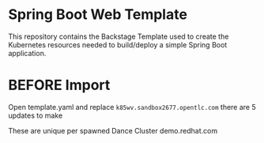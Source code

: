 # Spring Boot Web Template

This repository contains the Backstage Template used to create the Kubernetes resources needed to build/deploy a simple Spring Boot application.

# BEFORE Import

Open template.yaml and replace `k85wv.sandbox2677.opentlc.com`  there are 5 updates to make

These are unique per spawned Dance Cluster demo.redhat.com 



